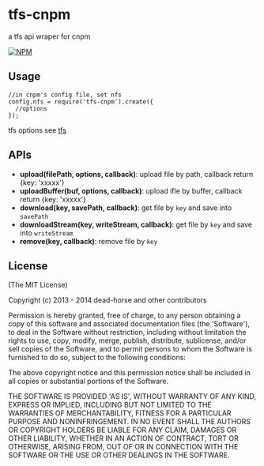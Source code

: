# tfs-cnpm

  a tfs api wraper for cnpm

[![NPM](https://nodei.co/npm/tfs-cnpm.png?downloads=true)](https://nodei.co/npm/tfs-cnpm/)

## Usage

```
//in cnpm's config file, set nfs
config.nfs = require('tfs-cnpm').create({
  //options
});
```

tfs options see [tfs](https://github.com/fengmk2/tfs)

## APIs

* **upload(filePath, options, callback)**: upload file by path, callback return {key: 'xxxxx'}
* **uploadBuffer(buf, options, callback)**: upload ifle by buffer, callback return {key: 'xxxxx'}
* **download(key, savePath, callback)**: get file by `key` and save into `savePath`
* **downloadStream(key, writeStream, callback)**: get file by `key` and save into `writeStream`
* **remove(key, callback)**: remove file by `key`

## License
(The MIT License)

Copyright (c) 2013 - 2014 dead-horse and other contributors

Permission is hereby granted, free of charge, to any person obtaining a copy of this software and associated documentation files (the 'Software'), to deal in the Software without restriction, including without limitation the rights to use, copy, modify, merge, publish, distribute, sublicense, and/or sell copies of the Software, and to permit persons to whom the Software is furnished to do so, subject to the following conditions:

The above copyright notice and this permission notice shall be included in all copies or substantial portions of the Software.

THE SOFTWARE IS PROVIDED 'AS IS', WITHOUT WARRANTY OF ANY KIND, EXPRESS OR IMPLIED, INCLUDING BUT NOT LIMITED TO THE WARRANTIES OF MERCHANTABILITY, FITNESS FOR A PARTICULAR PURPOSE AND NONINFRINGEMENT. IN NO EVENT SHALL THE AUTHORS OR COPYRIGHT HOLDERS BE LIABLE FOR ANY CLAIM, DAMAGES OR OTHER LIABILITY, WHETHER IN AN ACTION OF CONTRACT, TORT OR OTHERWISE, ARISING FROM, OUT OF OR IN CONNECTION WITH THE SOFTWARE OR THE USE OR OTHER DEALINGS IN THE SOFTWARE.
